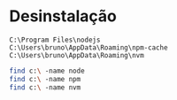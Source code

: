 # Desinstalação

```
C:\Program Files\nodejs
C:\Users\bruno\AppData\Roaming\npm-cache
C:\Users\bruno\AppData\Roaming\nvm
```

```bash
find c:\ -name node
find c:\ -name npm
find c:\ -name nvm
```
